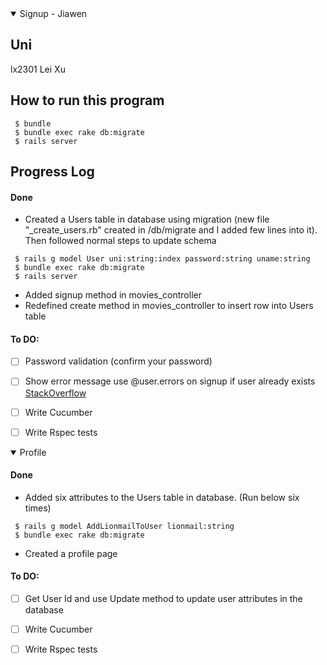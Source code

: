 
<details open>
<summary>Signup - Jiawen</summary>

## Uni

lx2301 Lei Xu
## How to run this program

```
 $ bundle
 $ bundle exec rake db:migrate                                      
 $ rails server
```

## Progress Log


#### Done
* Created a Users table in database using migration (new file "_create_users.rb" created in /db/migrate and I added few lines into it).
Then followed normal steps to update schema
```
 $ rails g model User uni:string:index password:string uname:string
 $ bundle exec rake db:migrate                                      
 $ rails server
```
* Added signup method in movies_controller
* Redefined create method in movies_controller to insert row into Users table

#### To DO:
- [ ] Password validation (confirm your password)
- [ ] Show error message use @user.errors on signup if user already exists <a href="https://stackoverflow.com/a/23975918/19843708">StackOverflow</a>
- [ ] Write Cucumber
- [ ] Write Rspec tests


</details>

<details open>
<summary>Profile</summary>

#### Done
* Added six attributes to the Users table in database. (Run below six times)
```
 $ rails g model AddLionmailToUser lionmail:string
 $ bundle exec rake db:migrate                                      
```
* Created a profile page

#### To DO:
- [ ] Get User Id and use Update method to update user attributes in the database
- [ ] Write Cucumber
- [ ] Write Rspec tests


</details>